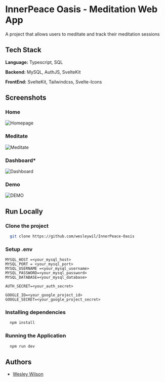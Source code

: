 # InnerPeace Oasis - Meditation Web App

A project that allows users to meditate and track their meditation sessions

## Tech Stack

**Language:** Typescript, SQL

**Backend:** MySQL, AuthJS, SvelteKit

**FrontEnd:** SvelteKit, Tailwindcss, Svelte-Icons

## Screenshots

### Home

![Homepage](https://i.imgur.com/H0Ka5Wz.png)

### Meditate

![Meditate](https://i.imgur.com/wAyrl0T.png)

### Dashboard\*

![Dashboard](https://i.imgur.com/6mdzRye.png)

### Demo

![DEMO](https://i.imgur.com/tyvtiAw.gif)

## Run Locally

### Clone the project

```bash
  git clone https://github.com/wesleywil/InnerPeace-Oasis
```

### Setup .env

```
MYSQL_HOST =<your_mysql_host>
MYSQL_PORT = <your_mysql_port>
MYSQL_USERNAME =<your_mysql_username>
MYSQL_PASSWORD=<your_mysql_password>
MYSQL_DATABASE=<your_mysql_database>

AUTH_SECRET=<your_auth_secret>

GOOGLE_ID=<your_google_project_id>
GOOGLE_SECRET=<your_google_project_secret>
```

### Installing dependencies

```bash
  npm install
```

### Running the Application

```bash
  npm run dev
```

## Authors

- [Wesley Wilson](https://github.com/wesleywil)
